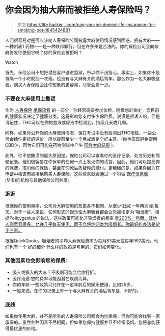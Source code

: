 # 你会因为抽大麻而被拒绝人寿保险吗？

> 原文:[https://life hacker . com/can-you-be-denied-life-insurance-for-smoking-pot-1845424881](https://lifehacker.com/can-you-be-denied-life-insurance-for-smoking-pot-1845424881)

人们很容易对是否应该向人寿保险公司披露大麻使用情况感到困惑。拥有大麻——一种附表1 药物——是一种联邦罪行，但在许多州是合法的。你的保险公司会向政府告发你使用它吗？你的保险会被拒吗？

Watch

首先，保险公司不想把潜在客户送进监狱，所以你不用担心。事实上，如果你不是每隔一个小时就抽一次烟，也没有与大麻有关的酒后驾车，那么作为一名大麻吸食者，购买人寿保险会比你想象的更容易，尽管会贵一点。

### 不要在大麻使用上撒谎

作为 [人寿保险](https://www.policygenius.com/life-insurance) [承保流程](https://www.policygenius.com/life-insurance/how-does-the-life-insurance-underwriting-process-work) 的一部分，你经常需要参加体检。随着您的病史，您目前的健康状况决定了健康分类，这将影响您支付多少保险费。说谎是很诱人的，但是请记住，THC可以在你的血液或尿液中检测到，持续几天或几周。

同样，如果你公开你的大麻使用情况，但在考试中没有检测出THC阳性，一些公司会给你更好的评价，所以提前至少一个月戒酒是个好主意。(你也应该避免使用CBD油，因为它们可能在药物测试中产生 [阳性大麻结果](https://www.consumerreports.org/cbd/can-you-take-cbd-and-pass-a-drug-test) )。

此外，你不想撒谎的最大原因是，保险公司可以查看你的医疗记录、处方历史和驾驶记录。他们很容易在你保单的任何一点上发现你的谎言，因此，他们可以提高你的保费，取消你的保险，甚至在你死后质疑你的赔付。更糟糕的是，如果你因为在申请中撒谎而被拒绝购买人寿保险，这些信息就会通过一个叫做 [医疗信息局](https://www.policygenius.com/life-insurance/life-insurance-medical-information-bureau) (MIB)的机构与其他保险公司共享。

### **逛逛**

根据你的使用频率，公司对大麻使用的政策各不相同，从很少(比如一年两次)到每天。对于一些人来说，任何形式的娱乐性大麻吸食都会让你被指定为“吸烟者”，根据Policygenius 的说法，这些政策可能比非吸烟者的费率 [贵200%。然而，其他人则宽容得多，允许几乎每天使用，而不会将你归类为吸烟者。你最好的办法是货比三家。](https://www.policygenius.com/life-insurance/best-life-insurance-companies/marijuana-users)

根据QuickQuote，吸烟者的平均人寿保险费率为每月83美元或每年992美元。他们也有一个 [好的细分](https://www.quickquote.com/marijuana-and-life-insurance) 什么样的政策是可用的，它们如何变化。

### 其他因素也会影响您的保费:

*   吸入或摄入的大麻？不吸烟可能会给你打折。
*   医疗用途:您的费率可能因潜在疾病而异。
*   你的年龄:一些政策只允许在一定年龄后的娱乐使用，比如25岁。
*   一般来说，在你的记录上有一个与大麻有关的酒后驾车是…不好的。

### 底线

如果你使用大麻，并不是所有的人寿保险公司都会为你承保，但你可能会找到一家承保的。虽然各种因素不尽相同，但如果您保持健康并且不经常吸烟，您将总能获得最优惠的价格。